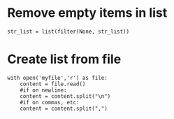 # Remove empty items in list
```python3
str_list = list(filter(None, str_list))
```
# Create list from file
```python3
with open('myfile','r') as file:
    content = file.read()
    #if on newline:
    content = content.split("\n")
    #if on commas, etc:
    content = content.split(",")
```
